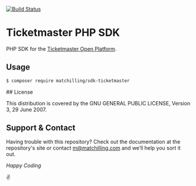 [![Build Status](https://travis-ci.org/gigtoday/sdk-ticketmaster-php.svg?branch=master)](https://travis-ci.org/matchilling/sdk-ticketmaster-php)

# Ticketmaster PHP SDK

PHP SDK for the [Ticketmaster Open Platform](http://developer.ticketmaster.com/).

## Usage

```bash
$ composer require matchilling/sdk-ticketmaster
```

## License

This distribution is covered by the GNU GENERAL PUBLIC LICENSE, Version 3, 29 June 2007.

## Support & Contact

Having trouble with this repository? Check out the documentation at the repository's site or contact m@matchilling.com and we’ll help you sort it out.

*Happy Coding*

:v:
